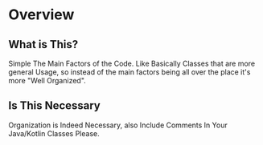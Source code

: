 # Overview

## What is This?

Simple The Main Factors of the Code. Like Basically Classes that are more general Usage, so instead of the main factors being all over the place it's more "Well Organized".

## Is This Necessary
Organization is Indeed Necessary, also Include Comments In Your Java/Kotlin Classes Please.

